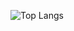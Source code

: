 ![Top Langs](https://github-readme-stats.vercel.app/api/top-langs/?username1=CasioCZ101&theme=tokyonight)
